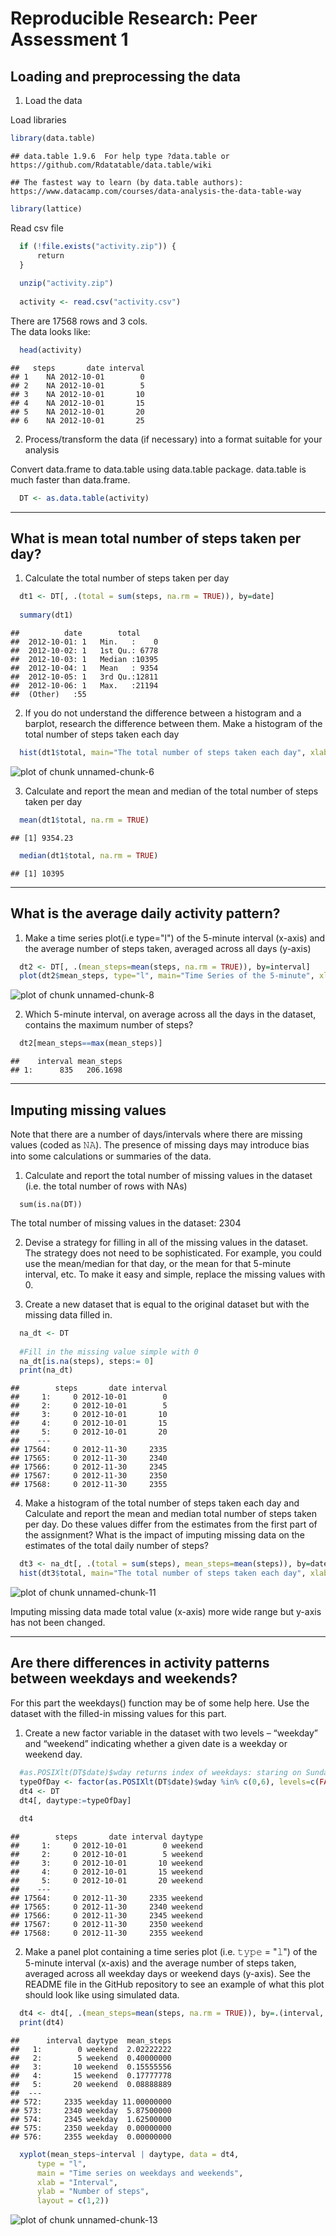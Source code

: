# Reproducible Research: Peer Assessment 1
   
## Loading and preprocessing the data
1. Load the data

Load libraries

```r
library(data.table)
```

```
## data.table 1.9.6  For help type ?data.table or https://github.com/Rdatatable/data.table/wiki
```

```
## The fastest way to learn (by data.table authors): https://www.datacamp.com/courses/data-analysis-the-data-table-way
```

```r
library(lattice)
```

Read csv file

```r
  if (!file.exists("activity.zip")) {
      return
  }
  
  unzip("activity.zip")
  
  activity <- read.csv("activity.csv")
```

There are 17568 rows and 3 cols.  
The data looks like:

```r
  head(activity)
```

```
##   steps       date interval
## 1    NA 2012-10-01        0
## 2    NA 2012-10-01        5
## 3    NA 2012-10-01       10
## 4    NA 2012-10-01       15
## 5    NA 2012-10-01       20
## 6    NA 2012-10-01       25
```

2. Process/transform the data (if necessary) into a format suitable for your analysis

Convert data.frame to data.table using data.table package. data.table is much faster than data.frame.

```r
  DT <- as.data.table(activity)
```

------

## What is mean total number of steps taken per day?
1. Calculate the total number of steps taken per day

```r
  dt1 <- DT[, .(total = sum(steps, na.rm = TRUE)), by=date]
 
  summary(dt1)
```

```
##          date        total      
##  2012-10-01: 1   Min.   :    0  
##  2012-10-02: 1   1st Qu.: 6778  
##  2012-10-03: 1   Median :10395  
##  2012-10-04: 1   Mean   : 9354  
##  2012-10-05: 1   3rd Qu.:12811  
##  2012-10-06: 1   Max.   :21194  
##  (Other)   :55
```

2. If you do not understand the difference between a histogram and a barplot, research the difference between them. Make a histogram of the total number of steps taken each day

```r
  hist(dt1$total, main="The total number of steps taken each day", xlab=" Number of steps", col="red")
```

![plot of chunk unnamed-chunk-6](figure/unnamed-chunk-6-1.png)

3. Calculate and report the mean and median of the total number of steps taken per day

```r
  mean(dt1$total, na.rm = TRUE)
```

```
## [1] 9354.23
```

```r
  median(dt1$total, na.rm = TRUE)
```

```
## [1] 10395
```

------

## What is the average daily activity pattern?
1. Make a time series plot(i.e type="l") of the 5-minute interval (x-axis) and the average number of steps taken, averaged across all days (y-axis)

```r
  dt2 <- DT[, .(mean_steps=mean(steps, na.rm = TRUE)), by=interval]
  plot(dt2$mean_steps, type="l", main="Time Series of the 5-minute", xlab="Interval", ylab="Average number of steps", col="red")
```

![plot of chunk unnamed-chunk-8](figure/unnamed-chunk-8-1.png)

2. Which 5-minute interval, on average across all the days in the dataset, contains the maximum number of steps?

```r
  dt2[mean_steps==max(mean_steps)]
```

```
##    interval mean_steps
## 1:      835   206.1698
```

------

## Imputing missing values
Note that there are a number of days/intervals where there are missing values (coded as 𝙽𝙰). The presence of missing days may introduce bias into some calculations or summaries of the data.

1. Calculate and report the total number of missing values in the dataset (i.e. the total number of rows with NAs)
```
  sum(is.na(DT))
```
The total number of missing values in the dataset: 2304

2. Devise a strategy for filling in all of the missing values in the dataset. The strategy does not need to be sophisticated. For example, you could use the mean/median for that day, or the mean for that 5-minute interval, etc.
To make it easy and simple, replace the missing values with 0.

3. Create a new dataset that is equal to the original dataset but with the missing data filled in.

```r
  na_dt <- DT
  
  #Fill in the missing value simple with 0
  na_dt[is.na(steps), steps:= 0]
  print(na_dt)
```

```
##        steps       date interval
##     1:     0 2012-10-01        0
##     2:     0 2012-10-01        5
##     3:     0 2012-10-01       10
##     4:     0 2012-10-01       15
##     5:     0 2012-10-01       20
##    ---                          
## 17564:     0 2012-11-30     2335
## 17565:     0 2012-11-30     2340
## 17566:     0 2012-11-30     2345
## 17567:     0 2012-11-30     2350
## 17568:     0 2012-11-30     2355
```

4. Make a histogram of the total number of steps taken each day and Calculate and report the mean and median total number of steps taken per day. Do these values differ from the estimates from the first part of the assignment? What is the impact of imputing missing data on the estimates of the total daily number of steps?

```r
  dt3 <- na_dt[, .(total = sum(steps), mean_steps=mean(steps)), by=date]
  hist(dt3$total, main="The total number of steps taken each day", xlab=" Number of steps", col="red")
```

![plot of chunk unnamed-chunk-11](figure/unnamed-chunk-11-1.png)

Imputing missing data made total value (x-axis) more wide range but y-axis has not been changed.

------

## Are there differences in activity patterns between weekdays and weekends?
For this part the weekdays() function may be of some help here. Use the dataset with the filled-in missing values for this part.

1. Create a new factor variable in the dataset with two levels – “weekday” and “weekend” indicating whether a given date is a weekday or weekend day.

```r
  #as.POSIXlt(DT$date)$wday returns index of weekdays: staring on Sunday
  typeOfDay <- factor(as.POSIXlt(DT$date)$wday %in% c(0,6), levels=c(FALSE, TRUE), labels = c("weekend", "weekday"))
  dt4 <- DT
  dt4[, daytype:=typeOfDay]
  
  dt4
```

```
##        steps       date interval daytype
##     1:     0 2012-10-01        0 weekend
##     2:     0 2012-10-01        5 weekend
##     3:     0 2012-10-01       10 weekend
##     4:     0 2012-10-01       15 weekend
##     5:     0 2012-10-01       20 weekend
##    ---                                  
## 17564:     0 2012-11-30     2335 weekend
## 17565:     0 2012-11-30     2340 weekend
## 17566:     0 2012-11-30     2345 weekend
## 17567:     0 2012-11-30     2350 weekend
## 17568:     0 2012-11-30     2355 weekend
```

2. Make a panel plot containing a time series plot (i.e. 𝚝𝚢𝚙𝚎 = "𝚕") of the 5-minute interval (x-axis) and the average number of steps taken, averaged across all weekday days or weekend days (y-axis). See the README file in the GitHub repository to see an example of what this plot should look like using simulated data.

```r
  dt4 <- dt4[, .(mean_steps=mean(steps, na.rm = TRUE)), by=.(interval, daytype)]
  print(dt4)
```

```
##      interval daytype  mean_steps
##   1:        0 weekend  2.02222222
##   2:        5 weekend  0.40000000
##   3:       10 weekend  0.15555556
##   4:       15 weekend  0.17777778
##   5:       20 weekend  0.08888889
##  ---                             
## 572:     2335 weekday 11.00000000
## 573:     2340 weekday  5.87500000
## 574:     2345 weekday  1.62500000
## 575:     2350 weekday  0.00000000
## 576:     2355 weekday  0.00000000
```

```r
  xyplot(mean_steps~interval | daytype, data = dt4,
      type = "l",
      main = "Time series on weekdays and weekends",
      xlab = "Interval",
      ylab = "Number of steps",
      layout = c(1,2))
```

![plot of chunk unnamed-chunk-13](figure/unnamed-chunk-13-1.png)
